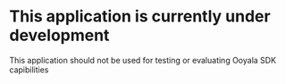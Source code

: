 # This application is currently under development

This application should not be used for testing or evaluating Ooyala SDK capibilities
